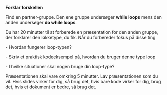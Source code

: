 **Forklar forskellen**

Find en partner\-gruppe. Den ene gruppe undersøger **while loops** mens den anden undersøger **do while loops**.

Du har 20 minutter til at forberede en præsentation for den anden gruppe, der forklarer den løkketype, du fik. Når du forbereder fokus på disse ting

\- Hvordan fungerer loop\-typen?

\- Skriv et praktisk kodeeksempel på, hvordan du bruger denne type loop

\- I hvilke situationer skal nogen bruge din loop\-type?

Præsentationen skal vare omkring 5 minutter. Lav præsentationen som du vil. Hvis slides virker for dig, så brug det, hvis bare kode virker for dig, brug det, hvis et dokument er bedre, så brug det.